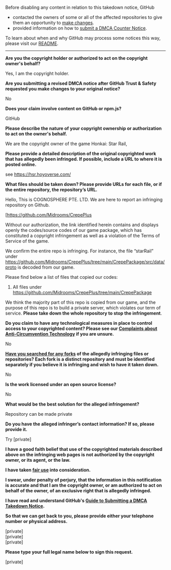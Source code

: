 Before disabling any content in relation to this takedown notice, GitHub
- contacted the owners of some or all of the affected repositories to give them an opportunity to [make changes](https://docs.github.com/en/github/site-policy/dmca-takedown-policy#a-how-does-this-actually-work).
- provided information on how to [submit a DMCA Counter Notice](https://docs.github.com/en/articles/guide-to-submitting-a-dmca-counter-notice).

To learn about when and why GitHub may process some notices this way, please visit our [README](https://github.com/github/dmca/blob/master/README.md#anatomy-of-a-takedown-notice).

---

**Are you the copyright holder or authorized to act on the copyright owner's behalf?**

Yes, I am the copyright holder.

**Are you submitting a revised DMCA notice after GitHub Trust & Safety requested you make changes to your original notice?**

No

**Does your claim involve content on GitHub or npm.js?**

GitHub

**Please describe the nature of your copyright ownership or authorization to act on the owner's behalf.**

We are the copyright owner of the game Honkai: Star Rail,

**Please provide a detailed description of the original copyrighted work that has allegedly been infringed. If possible, include a URL to where it is posted online.**

see https://hsr.hoyoverse.com/

**What files should be taken down? Please provide URLs for each file, or if the entire repository, the repository’s URL.**

Hello,
This is COGNOSPHERE PTE. LTD. We are here to report an infringing repository on Github.

[https://github.com/Midrooms/CrepePlus

Without our authorization, the link identified herein contains and displays openly the codes/source codes of our game package, which has constituted a copyright infringement as well as a violation of the Terms of Service of the game.

We confirm the entire repo is infringing. For instance, the file “starRail” under https://github.com/Midrooms/CrepePlus/tree/main/CrepePackage/src/data/proto is decoded from our game.

Please find below a list of files that copied our codes:

1. All files under https://github.com/Midrooms/CrepePlus/tree/main/CrepePackage

We think the majority part of this repo is copied from our game, and the purpose of this repo is to build a private server, which violates our term of service. **Please take down the whole repository to stop the infringement**.

**Do you claim to have any technological measures in place to control access to your copyrighted content? Please see our <a href="https://docs.github.com/articles/guide-to-submitting-a-dmca-takedown-notice#complaints-about-anti-circumvention-technology">Complaints about Anti-Circumvention Technology</a> if you are unsure.**

No

**<a href="https://docs.github.com/articles/dmca-takedown-policy#b-what-about-forks-or-whats-a-fork">Have you searched for any forks</a> of the allegedly infringing files or repositories? Each fork is a distinct repository and must be identified separately if you believe it is infringing and wish to have it taken down.**

No

**Is the work licensed under an open source license?**

No

**What would be the best solution for the alleged infringement?**

Repository can be made private

**Do you have the alleged infringer’s contact information? If so, please provide it.**

Try [private]

**I have a good faith belief that use of the copyrighted materials described above on the infringing web pages is not authorized by the copyright owner, or its agent, or the law.**

**I have taken <a href="https://www.lumendatabase.org/topics/22">fair use</a> into consideration.**

**I swear, under penalty of perjury, that the information in this notification is accurate and that I am the copyright owner, or am authorized to act on behalf of the owner, of an exclusive right that is allegedly infringed.**

**I have read and understand GitHub's <a href="https://docs.github.com/articles/guide-to-submitting-a-dmca-takedown-notice/">Guide to Submitting a DMCA Takedown Notice</a>.**

**So that we can get back to you, please provide either your telephone number or physical address.**

[private]  
[private]  
[private]  

**Please type your full legal name below to sign this request.**

[private]  
